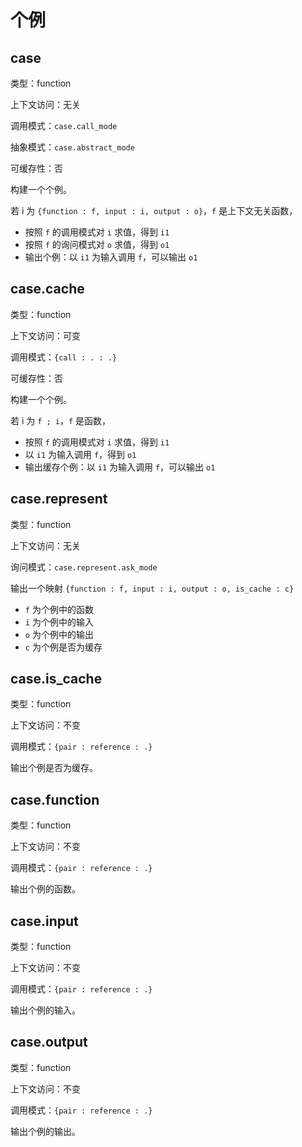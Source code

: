 # 个例

## case

类型：function

上下文访问：无关

调用模式：`case.call_mode`

抽象模式：`case.abstract_mode`

可缓存性：否

构建一个个例。

若 i 为 `{function : f, input : i, output : o}`，`f` 是上下文无关函数，

- 按照 `f` 的调用模式对 `i` 求值，得到 `i1`
- 按照 `f` 的询问模式对 `o` 求值，得到 `o1`
- 输出个例：以 `i1` 为输入调用 `f`，可以输出 `o1`

## case.cache

类型：function

上下文访问：可变

调用模式：`{call : . : .}`

可缓存性：否

构建一个个例。

若 i 为 `f ; i`，`f` 是函数，

- 按照 `f` 的调用模式对 `i` 求值，得到 `i1`
- 以 `i1` 为输入调用 `f`，得到 `o1`
- 输出缓存个例：以 `i1` 为输入调用 `f`，可以输出 `o1`

## case.represent

类型：function

上下文访问：无关

询问模式：`case.represent.ask_mode`

输出一个映射 `{function : f, input : i, output : o, is_cache : c}`

- `f` 为个例中的函数
- `i` 为个例中的输入
- `o` 为个例中的输出
- `c` 为个例是否为缓存

## case.is_cache

类型：function

上下文访问：不变

调用模式：`{pair : reference : .}`

输出个例是否为缓存。

## case.function

类型：function

上下文访问：不变

调用模式：`{pair : reference : .}`

输出个例的函数。

## case.input

类型：function

上下文访问：不变

调用模式：`{pair : reference : .}`

输出个例的输入。

## case.output

类型：function

上下文访问：不变

调用模式：`{pair : reference : .}`

输出个例的输出。
